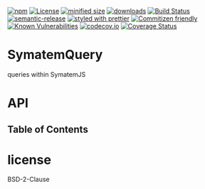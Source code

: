 [![npm](https://img.shields.io/npm/v/SymatemQuery.svg)](https://www.npmjs.com/package/SymatemQuery)
[![License](https://img.shields.io/badge/License-BSD%203--Clause-blue.svg)](https://opensource.org/licenses/BSD-3-Clause)
[![minified size](https://badgen.net/bundlephobia/min/SymatemQuery)](https://bundlephobia.com/result?p=SymatemQuery)
[![downloads](http://img.shields.io/npm/dm/SymatemQuery.svg?style=flat-square)](https://npmjs.org/package/SymatemQuery)
[![Build Status](https://travis-ci.com/arlac77/SymatemQuery.svg?branch=master)](https://travis-ci.com/arlac77/SymatemQuery)
[![semantic-release](https://img.shields.io/badge/%20%20%F0%9F%93%A6%F0%9F%9A%80-semantic--release-e10079.svg)](https://github.com/arlac77/SymatemQuery.git)
[![styled with prettier](https://img.shields.io/badge/styled_with-prettier-ff69b4.svg)](https://github.com/prettier/prettier)
[![Commitizen friendly](https://img.shields.io/badge/commitizen-friendly-brightgreen.svg)](http://commitizen.github.io/cz-cli/)
[![Known Vulnerabilities](https://snyk.io/test/github/arlac77/SymatemQuery/badge.svg)](https://snyk.io/test/github/arlac77/SymatemQuery)
[![codecov.io](http://codecov.io/github/arlac77/SymatemQuery/coverage.svg?branch=master)](http://codecov.io/github/arlac77/SymatemQuery?branch=master)
[![Coverage Status](https://coveralls.io/repos/arlac77/SymatemQuery/badge.svg)](https://coveralls.io/r/arlac77/SymatemQuery)

# SymatemQuery

queries within SymatemJS

# API

<!-- Generated by documentation.js. Update this documentation by updating the source code. -->

## Table of Contents

# license

BSD-2-Clause
